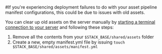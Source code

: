 <!-- post: -->


#If you're experiencing deployment failures to do with your asset pipeline manifest configurations, this could be due to issues with old assets.

You can clear up old assets on the server manually by [starting a terminal connection to your server](http://help.cloud66.com/managing-your-stack/ssh-to-your-server) and following these steps:

1.  Remove all the contents from your `$STACK_BASE/shared/assets` folder
2.  Create a new, empty manifest.yml file by issuing `touch $STACK_BASE/shared/assets/manifest.yml`
